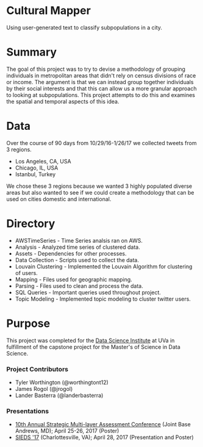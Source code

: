 # Cultural Mapper
Using user-generated text to classify subpopulations in a city.

# Summary
The goal of this project was to try to devise a methodology of grouping individuals in metropolitan areas that didn't rely on census divisions of race or income. The argument is that we can instead group together individuals by their social interests and that this can allow us a more granular approach to looking at subpopulations. This project attempts to do this and examines the spatial and temporal aspects of this idea.

# Data
Over the course of 90 days from 10/29/16-1/26/17 we collected tweets from 3 regions.
* Los Angeles, CA, USA
* Chicago, IL, USA
* Istanbul, Turkey

We chose these 3 regions because we wanted 3 highly populated diverse areas but also wanted to see if we could create a methodology that can be used on cities domestic and international.

# Directory
* AWSTimeSeries - Time Series analsis ran on AWS.
* Analysis - Analyzed time series of clustered data.
* Assets - Dependencies for other processes.
* Data Collection - Scripts used to collect the data.
* Louvain Clustering - Implemented the Louvain Algorithm for clustering of users.
* Mapping - Files used for geographic mapping.
* Parsing - Files used to clean and process the data.
* SQL Queries - Important queries used throughout project.
* Topic Modeling - Implemented topic modeling to cluster twitter users.

# Purpose
This project was completed for the [Data Science Institute](https://dsi.virginia.edu) at UVa in fulfillment of the capstone project for the Master's of Science in Data Science.  

### Project Contributors
* Tyler Worthington (@worthingtont12)
* James Rogol (@jrogol)
* Lander Basterra (@landerbasterra)

### Presentations
* [10th Annual Strategic Multi-layer Assessment Conference](http://www.start.umd.edu/news/strategic-multilayer-assessment-call-poster-proposals) (Joint Base Andrews, MD); April 25-26, 2017 (Poster)
* [SIEDS '17](http://bart.sys.virginia.edu/sieds17/) (Charlottesville, VA); April 28, 2017 (Presentation and Poster)
